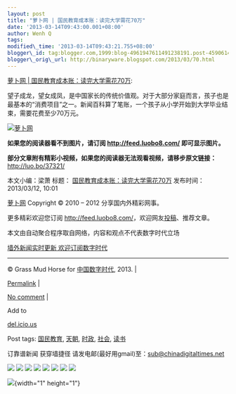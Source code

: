 ```yaml
--- 
layout: post 
title: "萝卜网 | 国民教育成本账：读完大学需花70万"
date: '2013-03-14T09:43:00.001+08:00' 
author: Wenh Q
tags:
modified\_time: '2013-03-14T09:43:21.755+08:00' 
blogger\_id: tag:blogger.com,1999:blog-4961947611491238191.post-4590614386668418775
blogger\_orig\_url: http://binaryware.blogspot.com/2013/03/70.html
---
```

[萝卜网 |
国民教育成本账：读完大学需花70万](http://feedproxy.google.com/~r/chinagfwblog/~3/QDv_ObR_5kQ/):

望子成龙，望女成凤，是中国家长的传统价值观。对于大部分家庭而言，孩子也是最基本的“消费项目”之一。新闻百科算了笔账，一个孩子从小学开始到大学毕业结束，需要花费至少70万元。

[![萝卜网](http://hu.luo.bo/files/2013/03/12/9b021a910cda55e50229dc2b55777091.jpg "萝卜网")](http://hu.luo.bo/files/2013/03/12/9b021a910cda55e50229dc2b55777091.jpg "萝卜网")

**如果您的阅读器看不到图片，请订阅 <http://feed.luobo8.com/>
即可显示图片。**

**部分文章附有精彩小视频，如果您的阅读器无法观看视频，请移步原文链接：**
<http://luo.bo/37321/>

本文小编：梁萧 标题：
[国民教育成本账：读完大学需花70万](http://luo.bo/37321/ "国民教育成本账：读完大学需花70万")
发布时间：2013/03/12, 10:01



[萝卜网](http://luo.bo/ "萝卜网 - 人人都是艺术家") Copyright © 2010 –
2012 分享国内外精彩网事。



更多精彩欢迎您订阅
<http://feed.luobo8.com/>，欢迎网友[投稿](http://luo.bo/delivery/)、推荐文章。

本文由自动聚合程序取自网络，内容和观点不代表数字时代立场

[墙外新闻实时更新 欢迎订阅数字时代](http://eepurl.com/msuvD)




------------------------------------------------------------------------

© Grass Mud Horse for
[中国数字时代](https://kexueshangwang.info/chinese), 2013. |

[Permalink](https://kexueshangwang.info/chinese/2013/03/%e5%9b%bd%e6%b0%91%e6%95%99%e8%82%b2%e6%88%90%e6%9c%ac%e8%b4%a6%ef%bc%9a%e8%af%bb%e5%ae%8c%e5%a4%a7%e5%ad%a6%e9%9c%80%e8%8a%b170%e4%b8%87/)
|

[No
comment](https://kexueshangwang.info/chinese/2013/03/%e5%9b%bd%e6%b0%91%e6%95%99%e8%82%b2%e6%88%90%e6%9c%ac%e8%b4%a6%ef%bc%9a%e8%af%bb%e5%ae%8c%e5%a4%a7%e5%ad%a6%e9%9c%80%e8%8a%b170%e4%b8%87/#comments)
|

Add to

[del.icio.us](http://del.icio.us/post?url=https://kexueshangwang.info/chinese/2013/03/%e5%9b%bd%e6%b0%91%e6%95%99%e8%82%b2%e6%88%90%e6%9c%ac%e8%b4%a6%ef%bc%9a%e8%af%bb%e5%ae%8c%e5%a4%a7%e5%ad%a6%e9%9c%80%e8%8a%b170%e4%b8%87/&title=%E8%90%9D%E5%8D%9C%E7%BD%91%20%7C%20%E5%9B%BD%E6%B0%91%E6%95%99%E8%82%B2%E6%88%90%E6%9C%AC%E8%B4%A6%EF%BC%9A%E8%AF%BB%E5%AE%8C%E5%A4%A7%E5%AD%A6%E9%9C%80%E8%8A%B170%E4%B8%87)





Post tags:
[国民教育](https://kexueshangwang.info/chinese/tag/%e5%9b%bd%e6%b0%91%e6%95%99%e8%82%b2/?category=10466),
[天朝](https://kexueshangwang.info/chinese/tag/%e5%a4%a9%e6%9c%9d/?category=10466),
[时政](https://kexueshangwang.info/chinese/tag/%e6%97%b6%e6%94%bf/?category=10466),
[社会](https://kexueshangwang.info/chinese/tag/%e7%a4%be%e4%bc%9a/?category=10466),
[读书](https://kexueshangwang.info/chinese/tag/%e8%af%bb%e4%b9%a6/?category=10466)



订靠谱新闻 获穿墙捷径
请发电邮(最好用gmail)至：sub@chinadigitaltimes.net





<div>

[![](http://feeds.feedburner.com/~ff/chinagfwblog?d=yIl2AUoC8zA)](http://feeds.feedburner.com/~ff/chinagfwblog?a=QDv_ObR_5kQ:M0lfO6PT-Kk:yIl2AUoC8zA)
[![](http://feeds.feedburner.com/~ff/chinagfwblog?i=QDv_ObR_5kQ:M0lfO6PT-Kk:-BTjWOF_DHI)](http://feeds.feedburner.com/~ff/chinagfwblog?a=QDv_ObR_5kQ:M0lfO6PT-Kk:-BTjWOF_DHI)
[![](http://feeds.feedburner.com/~ff/chinagfwblog?i=QDv_ObR_5kQ:M0lfO6PT-Kk:F7zBnMyn0Lo)](http://feeds.feedburner.com/~ff/chinagfwblog?a=QDv_ObR_5kQ:M0lfO6PT-Kk:F7zBnMyn0Lo)
[![](http://feeds.feedburner.com/~ff/chinagfwblog?i=QDv_ObR_5kQ:M0lfO6PT-Kk:V_sGLiPBpWU)](http://feeds.feedburner.com/~ff/chinagfwblog?a=QDv_ObR_5kQ:M0lfO6PT-Kk:V_sGLiPBpWU)
[![](http://feeds.feedburner.com/~ff/chinagfwblog?d=qj6IDK7rITs)](http://feeds.feedburner.com/~ff/chinagfwblog?a=QDv_ObR_5kQ:M0lfO6PT-Kk:qj6IDK7rITs)
[![](http://feeds.feedburner.com/~ff/chinagfwblog?d=l6gmwiTKsz0)](http://feeds.feedburner.com/~ff/chinagfwblog?a=QDv_ObR_5kQ:M0lfO6PT-Kk:l6gmwiTKsz0)
[![](http://feeds.feedburner.com/~ff/chinagfwblog?i=QDv_ObR_5kQ:M0lfO6PT-Kk:gIN9vFwOqvQ)](http://feeds.feedburner.com/~ff/chinagfwblog?a=QDv_ObR_5kQ:M0lfO6PT-Kk:gIN9vFwOqvQ)
[![](http://feeds.feedburner.com/~ff/chinagfwblog?d=TzevzKxY174)](http://feeds.feedburner.com/~ff/chinagfwblog?a=QDv_ObR_5kQ:M0lfO6PT-Kk:TzevzKxY174)

</div>

![](http://feeds.feedburner.com/~r/chinagfwblog/~4/QDv_ObR_5kQ){width="1"
height="1"}
